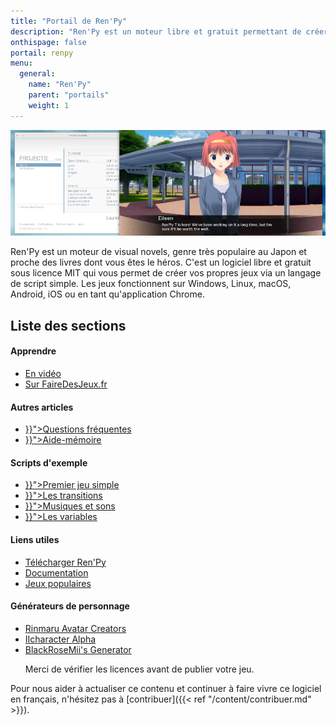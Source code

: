 ```yaml
---
title: "Portail de Ren'Py"
description: "Ren'Py est un moteur libre et gratuit permettant de créer des visual novels sur Windows, Linux, macOS, Android et iOS."
onthispage: false
portail: renpy
menu:
  general:
    name: "Ren'Py"
    parent: "portails"
    weight: 1
---
```


![Bannière du portail Ren'Py](/images/renpy/banniere.png)

Ren'Py est un moteur de visual novels, genre très populaire au Japon et proche des livres dont vous êtes le héros. C'est un logiciel libre et gratuit sous licence MIT qui vous permet de créer vos propres jeux via un langage de script simple. Les jeux fonctionnent sur Windows, Linux, macOS, Android, iOS ou en tant qu'application Chrome.

## Liste des sections

<div id="index-flex-container">
    <section>
        <h4>Apprendre</h4>
        <ul>
          <li><a href="https://www.youtube.com/playlist?list=PLHKUrXMrDS5uqhCaspVB4jFDkkHrkFUBV">En vidéo</a></li>
          <li><a href="https://fairedesjeux.fr/renpy/">Sur FaireDesJeux.fr</a></li>
        </ul>
    </section>
    <section>
        <h4>Autres articles</h4>
        <ul>
          <li><a href="{{< ref "renpy/faq.md" >}}">Questions fréquentes</a></li>
          <li><a href="{{< ref "renpy/memo.md" >}}">Aide-mémoire</a></li>
        </ul>
    </section>
    <section>
        <h4>Scripts d'exemple</h4>
        <ul>
          <li><a href="{{< ref "renpy/scripts/premier-jeu-simple.md" >}}">Premier jeu simple</a></li>
          <li><a href="{{< ref "renpy/scripts/les-transitions.md" >}}">Les transitions</a></li>
          <li><a href="{{< ref "renpy/scripts/musiques-et-sons.md" >}}">Musiques et sons</a></li>
          <li><a href="{{< ref "renpy/scripts/les-variables.md" >}}">Les variables</a></li>
        </ul>
    </section>
    <section>
    	<h4>Liens utiles</h4>
        <ul>
          <li><a href="https://renpy.org/latest.html">Télécharger Ren'Py</a></li>
          <li><a href="https://renpy.org/doc/html/">Documentation</a></li>
          <li><a href="https://en.wikipedia.org/wiki/List_of_Ren%27Py_games">Jeux populaires</a></li>
        </ul>
    </section>
    <section>
    	<h4>Générateurs de personnage</h4>
        <ul>
          <li><a href="http://www.rinmarugames.com/">Rinmaru Avatar Creators</a></li>
          <li><a href="https://lemmasoft.renai.us/forums/viewtopic.php?t=21515">IIcharacter Alpha</a></li>
          <li><a href="https://forums.rpgmakerweb.com/index.php?threads/blackrosemiis-visual-novel-styled-character-generator.95971/">BlackRoseMii's Generator</a></li>
          <p>Merci de vérifier les licences avant de publier votre jeu.</p>
        </ul>
    </section>
</div>

Pour nous aider à actualiser ce contenu et continuer à faire vivre ce logiciel en français, n'hésitez pas à [contribuer]({{< ref "/content/contribuer.md" >}}).

